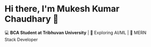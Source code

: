 # Hi there, I'm Mukesh Kumar Chaudhary 👋

💻 **BCA Student at Tribhuvan University** | 🌱 Exploring AI/ML | 🚀 MERN Stack Developer  
